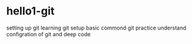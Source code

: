 # hello1-git
setting up git 
learning git setup
basic commond git
practice
understand configration of git
and deep code

